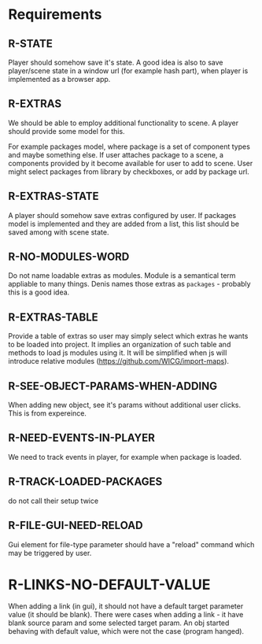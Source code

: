 # Requirements

## R-STATE

Player should somehow save it's state.
A good idea is also to save player/scene state in a window url 
(for example hash part), when player is implemented as a browser app.

## R-EXTRAS
We should be able to employ additional functionality to scene.
A player should provide some model for this.

For example packages model, where package is a set of component types and maybe something else. 
If user attaches package to a scene, a components provided by it become available for user to add to scene.
User might select packages from library by checkboxes, or add by package url.

## R-EXTRAS-STATE

A player should somehow save extras configured by user.
If packages model is implemented and they are added from a list,
this list should be saved among with scene state.

## R-NO-MODULES-WORD

Do not name loadable extras as modules. Module is a semantical term appliable to many things.
Denis names those extras as `packages` - probably this is a good idea.

## R-EXTRAS-TABLE

Provide a table of extras so user may simply select which extras he wants to be loaded into project.
It implies an organization of such table and methods to load js modules using it. It will be simplified
when js will introduce relative modules (https://github.com/WICG/import-maps).

## R-SEE-OBJECT-PARAMS-WHEN-ADDING

When adding new object, see it's params without additional user clicks.
This is from expereince.

## R-NEED-EVENTS-IN-PLAYER
We need to track events in player, for example when package is loaded.

## R-TRACK-LOADED-PACKAGES
do not call their setup twice

## R-FILE-GUI-NEED-RELOAD
Gui element for file-type parameter should have a "reload" command which may be triggered by user.

# R-LINKS-NO-DEFAULT-VALUE
When adding a link (in gui), it should not have a default target parameter value (it should be blank).
There were cases when adding a link - it have blank source param and some selected target param.
An obj started behaving with default value, which were not the case (program hanged).

